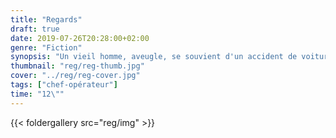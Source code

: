 ```yaml
---
title: "Regards"
draft: true
date: 2019-07-26T20:28:00+02:00
genre: "Fiction"
synopsis: "Un vieil homme, aveugle, se souvient d'un accident de voiture qu'il a causé de nombreuses années auparavant."
thumbnail: "reg/reg-thumb.jpg"
cover: "../reg/reg-cover.jpg"
tags: ["chef-opérateur"]
time: "12\""
---
```


{{< foldergallery src="reg/img" >}}
